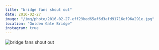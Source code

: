 ```yaml
---
title: "bridge fans shout out"
date: 2016-02-27
image: "/img/photo/2016-02-27-eff29bed65af6d3afd91716ef96a291e.jpg"
location: "Golden Gate Bridge"
instagram: true
---
```


![bridge fans shout out](/img/photo/2016-02-27-eff29bed65af6d3afd91716ef96a291e.jpg)
